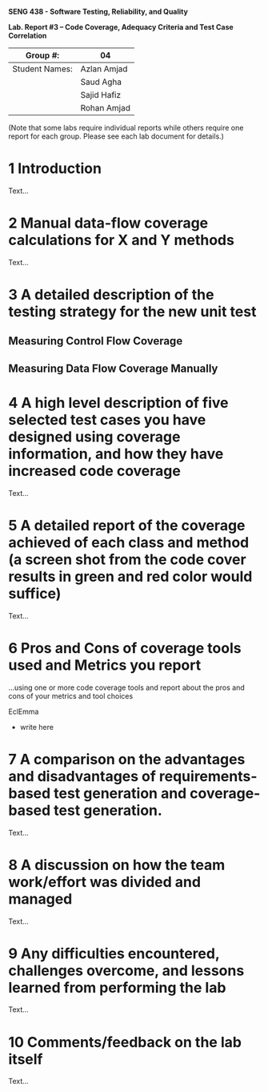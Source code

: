 **SENG 438 - Software Testing, Reliability, and Quality**

**Lab. Report #3 – Code Coverage, Adequacy Criteria and Test Case Correlation**

| Group \#:      | 04          |
| -------------- | ----------- |
| Student Names: | Azlan Amjad |
|                | Saud Agha   |
|                | Sajid Hafiz |
|                | Rohan Amjad |

(Note that some labs require individual reports while others require one report
for each group. Please see each lab document for details.)

# 1 Introduction

Text…

# 2 Manual data-flow coverage calculations for X and Y methods

Text…

# 3 A detailed description of the testing strategy for the new unit test

## Measuring Control Flow Coverage



## Measuring Data Flow Coverage Manually



# 4 A high level description of five selected test cases you have designed using coverage information, and how they have increased code coverage

Text…

# 5 A detailed report of the coverage achieved of each class and method (a screen shot from the code cover results in green and red color would suffice)

Text…

# 6 Pros and Cons of coverage tools used and Metrics you report

...using one or more code coverage tools and report about the pros and cons of your metrics and tool choices

EclEmma
- write here




# 7 A comparison on the advantages and disadvantages of requirements-based test generation and coverage-based test generation.

Text…

# 8 A discussion on how the team work/effort was divided and managed

Text…

# 9 Any difficulties encountered, challenges overcome, and lessons learned from performing the lab

Text…

# 10 Comments/feedback on the lab itself

Text…
